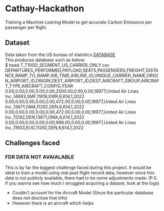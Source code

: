 # Cathay-Hackathon
Training a Machine Leaning Model to get accurate Carbon Emissions per passenger per flight. <br> 

## Dataset 
Data taken from the US bureau of statistics
 <a href='https://www.transtats.bts.gov/Fields.asp?gnoyr_VQ=FIM'> DATABASE </a> <br>
 This produces database such as below: <br>
 $ head T_T100D_SEGMENT_US_CARRIER_ONLY.csv <br>
DEPARTURES_PERFORMED,PAYLOAD,SEATS,PASSENGERS,FREIGHT,DISTANCE,RAMP_TO_RAMP,AIR_TIME,AIRLINE_ID,UNIQUE_CARRIER_NAME,ORIGIN_AIRPORT_ID,ORIGIN,DEST_AIRPORT_ID,DEST,AIRCRAFT_GROUP,AIRCRAFT_TYPE,AIRCRAFT_CONFIG,YEAR <br>
0.00,0.00,0.00,0.00,0.00,2500.00,0.00,0.00,19977,United Air Lines Inc.,14893,SMF,11618,EWR,6,614,1,2022 <br>
0.00,0.00,0.00,0.00,0.00,472.00,0.00,0.00,19977,United Air Lines Inc.,13871,OMA,11292,DEN,6,614,1,2022 <br>
0.00,0.00,0.00,0.00,0.00,472.00,0.00,0.00,19977,United Air Lines Inc.,11292,DEN,13871,OMA,6,614,1,2022 <br>
0.00,0.00,0.00,0.00,0.00,996.00,0.00,0.00,19977,United Air Lines Inc.,11603,EUG,11292,DEN,6,614,1,2022 <br>

## Challenges faced 
### FDR DATA NOT AVAIALABLE 
This is by far the biggest challenge faced during this project. It would be ideal to train a model using real 
past flight record data, however since this data is not publicly available, there had to be some adjustments made:
(P.S. If you wanna see how much I struggled acquiring a dataset, look at the logs)  
- Couldn't account for the Aircraft Model (Since the particular database does not disclose that info)
- However there is an aircraft which helps
